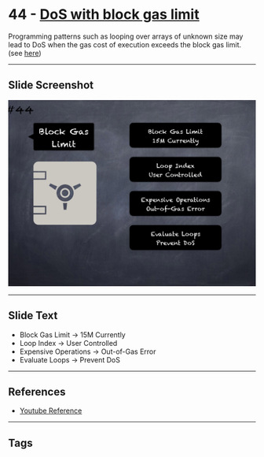 # 44 - [DoS with block gas limit](DoS%20with%20block%20gas%20limit.md)
Programming patterns such as looping over arrays of unknown size may lead to DoS when the gas cost of execution exceeds the block gas limit. (see [here](https://swcregistry.io/docs/SWC-128))

___
## Slide Screenshot
![044.png](../../images/4.%20Pitfalls%20and%20Best%20Practices%20101/044.png)
___
## Slide Text
- Block Gas Limit -> 15M Currently
- Loop Index -> User Controlled
- Expensive Operations -> Out-of-Gas Error
- Evaluate Loops -> Prevent DoS
___
## References
- [Youtube Reference](https://youtu.be/YVewx1xVROE?t=238)
___
## Tags